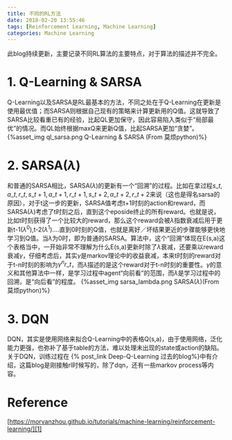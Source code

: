 ```yaml
---
title: 不同的RL方法
date: 2018-02-20 13:55:46
tags: [Reinforcement Learning, Machine Learning]
categories: Machine Learning
---
```


此blog持续更新，主要记录不同RL算法的主要特点，对于算法的描述并不完全。

# 1. Q-Learning & SARSA
Q-Learning以及SARSA是RL最基本的方法，不同之处在于Q-Learning在更新是使用最优值；而SARSA则根据自己现有的策略来计算更新用的Q值。这就导致了SARSA比较看重已有的经验，比起QL更加保守，因此容易陷入类似于“局部最优”的情况。而QL始终根据maxQ来更新Q值，比起SARSA更加“贪婪”。
{%asset_img ql_sarsa.png Q-Learning & SARSA (From 莫烦python)%}

<!--more-->

# 2. SARSA($\lambda$)
和普通的SARSA相比，SARSA($\lambda$)的更新有一个“回溯”的过程。比如在拿过程$s\_t,a\_t,r\_t,s\_{t+1},a\_{t+1},r\_{t+1},s\_{t+2},a\_{t+2},r\_{t+2}$来说（这也是得名sarsa的原因），对于t这一步的更新，SARSA值考虑t+1时刻的action和reward，而SARSA($\lambda$)考虑了t时刻之后，直到这个eposide终止的所有reward。也就是说，比如t时刻获得了一个比较大的reward，那么这个reward会被$\lambda$指数衰减后用于更新t-1($\lambda^0$),t-2($\lambda^1$)....直到0时刻的Q值，也就是离好／坏结果更近的步骤能够更快地学习到Q值。当$\lambda$为0时，即为普通的SARSA。算法中，这个“回溯”体现在E(s,a)这个表格当中，一开始非常不理解为什么E(s,a)更新时除了$\lambda$衰减，还要乘以reward衰减$\gamma$，仔细考虑后，其实$\gamma$是markov理论中的收益衰减，本来t时刻的reward对于t-n时刻的影响为$\gamma^{n}r\_t$，而$\lambda$描述的是这个reward对于t-n时刻的重要性。$\gamma$的意义和其他算法中一样，是学习过程中agent“向前看”的范围，而$\lambda$是学习过程中的回溯，是“向后看”的程度。
{%asset_img sarsa_lambda.png SARSA($\lambda$)(From 莫烦python)%}

# 3. DQN
DQN，其实是使用网络来拟合Q-Learning中的表格Q(s,a)，由于使用网络，泛化能力更强，也弥补了基于table的方法，难以处理未出现的state或action的缺陷。关于DQN，训练过程在
{% post_link Deep-Q-Learning 过去的blog%}中有介绍，这篇blog是刚接触rl时候写的，除了dqn，还有一些markov process等内容。

# Reference
[https://morvanzhou.github.io/tutorials/machine-learning/reinforcement-learning/][1]


[1]: https://morvanzhou.github.io/tutorials/machine-learning/reinforcement-learning/
